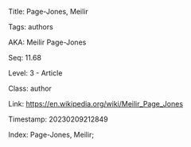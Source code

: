 Title:  Page-Jones, Meilir

Tags:   authors

AKA:    Meilir Page-Jones

Seq:    11.68

Level:  3 - Article

Class:  author

Link:   https://en.wikipedia.org/wiki/Meilir_Page_Jones

Timestamp: 20230209212849

Index:  Page-Jones, Meilir; 
